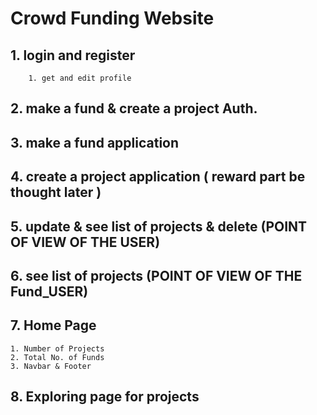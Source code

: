 # Crowd Funding Website
## 1. login and register
```
	1. get and edit profile
```
## 2. make a fund & create a project Auth.
## 3. make a fund application
## 4. create a project application ( reward part be thought later )
## 5. update & see list of projects & delete (POINT OF VIEW OF THE USER)
## 6. see list of projects (POINT OF VIEW OF THE Fund_USER)
## 7. Home Page
```
1. Number of Projects
2. Total No. of Funds
3. Navbar & Footer 
```
## 8. Exploring page for projects
